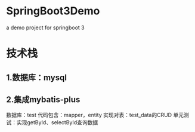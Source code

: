 # SpringBoot3Demo
a demo project for springboot 3 

# 技术栈
## 1.数据库：mysql
## 2.集成mybatis-plus
数据库：test
代码包含：mapper，entity
实现对表：test_data的CRUD
单元测试：实现getById、selectById查询数据



